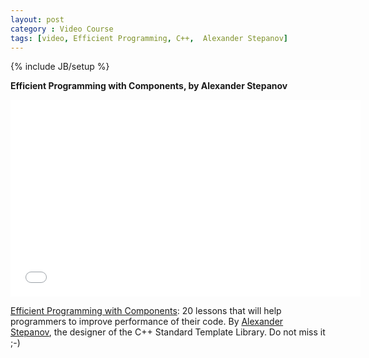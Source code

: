 ```yaml
---
layout: post
category : Video Course
tags: [video, Efficient Programming, C++,  Alexander Stepanov]
---
```

{% include JB/setup %}

**Efficient Programming with Components, by Alexander Stepanov**

<!--more-->


<iframe width="560" height="315" src="//www.youtube.com/embed/videoseries?list=PLHxtyCq_WDLXryyw91lahwdtpZsmo4BGD" frameborder="0" allowfullscreen="1"> </iframe>


[Efficient Programming with Components](https://www.youtube.com/playlist?list=PLHxtyCq_WDLXryyw91lahwdtpZsmo4BGD): 20 lessons that will help programmers to improve performance of their code. By [Alexander Stepanov](http://en.wikipedia.org/wiki/Alexander_Stepanov), the designer of the C++ Standard Template Library. Do not miss it ;-)